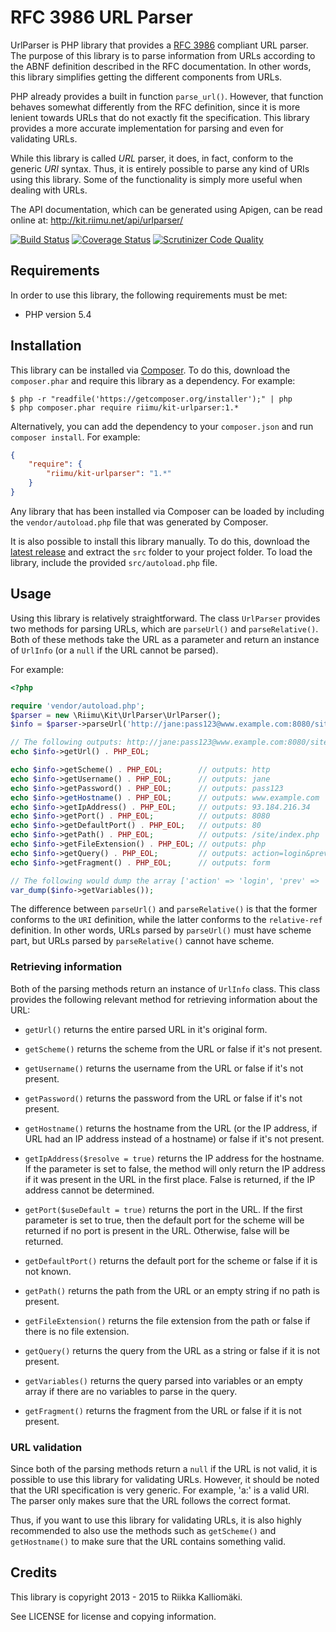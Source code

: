 # RFC 3986 URL Parser #

UrlParser is PHP library that provides a [RFC 3986](http://www.ietf.org/rfc/rfc3986.txt)
compliant URL parser. The purpose of this library is to parse information from
URLs according to the ABNF definition described in the RFC documentation. In
other words, this library simplifies getting the different components from URLs.

PHP already provides a built in function `parse_url()`. However, that function
behaves somewhat differently from the RFC definition, since it is more lenient
towards URLs that do not exactly fit the specification. This library provides
a more accurate implementation for parsing and even for validating URLs.

While this library is called *URL* parser, it does, in fact, conform to the
generic *URI* syntax. Thus, it is entirely possible to parse any kind of URIs
using this library. Some of the functionality is simply more useful when dealing
with URLs.

The API documentation, which can be generated using Apigen, can be read online
at: http://kit.riimu.net/api/urlparser/

[![Build Status](https://img.shields.io/travis/Riimu/Kit-UrlParser.svg?style=flat)](https://travis-ci.org/Riimu/Kit-UrlParser)
[![Coverage Status](https://img.shields.io/coveralls/Riimu/Kit-UrlParser.svg?style=flat)](https://coveralls.io/r/Riimu/Kit-UrlParser?branch=master)
[![Scrutinizer Code Quality](https://img.shields.io/scrutinizer/g/Riimu/Kit-UrlParser.svg?style=flat)](https://scrutinizer-ci.com/g/Riimu/Kit-UrlParser/?branch=master)

## Requirements ##

In order to use this library, the following requirements must be met:

  * PHP version 5.4
  
## Installation ##

This library can be installed via [Composer](http://getcomposer.org/). To do
this, download the `composer.phar` and require this library as a dependency. For
example:

```
$ php -r "readfile('https://getcomposer.org/installer');" | php
$ php composer.phar require riimu/kit-urlparser:1.*
```

Alternatively, you can add the dependency to your `composer.json` and run
`composer install`. For example:

```json
{
    "require": {
        "riimu/kit-urlparser": "1.*"
    }
}
```

Any library that has been installed via Composer can be loaded by including the
`vendor/autoload.php` file that was generated by Composer.

It is also possible to install this library manually. To do this, download the
[latest release](https://github.com/Riimu/Kit-UrlParser/releases/latest) and
extract the `src` folder to your project folder. To load the library, include
the provided `src/autoload.php` file.

## Usage ##

Using this library is relatively straightforward. The class `UrlParser` provides
two methods for parsing URLs, which are `parseUrl()` and `parseRelative()`. Both
of these methods take the URL as a parameter and return an instance of `UrlInfo`
(or a `null` if the URL cannot be parsed).

For example:

```php
<?php

require 'vendor/autoload.php';
$parser = new \Riimu\Kit\UrlParser\UrlParser();
$info = $parser->parseUrl('http://jane:pass123@www.example.com:8080/site/index.php?action=login&prev=index#form');

// The following outputs: http://jane:pass123@www.example.com:8080/site/index.php?action=login&prev=index#form
echo $info->getUrl() . PHP_EOL;

echo $info->getScheme() . PHP_EOL;        // outputs: http
echo $info->getUsername() . PHP_EOL;      // outputs: jane
echo $info->getPassword() . PHP_EOL;      // outputs: pass123
echo $info->getHostname() . PHP_EOL;      // outputs: www.example.com
echo $info->getIpAddress() . PHP_EOL;     // outputs: 93.184.216.34
echo $info->getPort() . PHP_EOL;          // outputs: 8080
echo $info->getDefaultPort() . PHP_EOL;   // outputs: 80
echo $info->getPath() . PHP_EOL;          // outputs: /site/index.php
echo $info->getFileExtension() . PHP_EOL; // outputs: php
echo $info->getQuery() . PHP_EOL;         // outputs: action=login&prev=index
echo $info->getFragment() . PHP_EOL;      // outputs: form

// The following would dump the array ['action' => 'login', 'prev' => 'index']
var_dump($info->getVariables());
```

The difference between `parseUrl()` and `parseRelative()` is that the former
conforms to the `URI` definition, while the latter conforms to the
`relative-ref` definition. In other words, URLs parsed by `parseUrl()` must have
scheme part, but URLs parsed by `parseRelative()` cannot have scheme.

### Retrieving information ###

Both of the parsing methods return an instance of `UrlInfo` class. This class
provides the following relevant method for retrieving information about the URL:

  * `getUrl()` returns the entire parsed URL in it's original form.
  
  * `getScheme()` returns the scheme from the URL or false if it's not present.
  
  * `getUsername()` returns the username from the URL or false if it's not
    present.
  
  * `getPassword()` returns the password from the URL or false if it's not
    present.
  
  * `getHostname()` returns the hostname from the URL (or the IP address, if
    URL had an IP address instead of a hostname) or false if it's not present.
    
  * `getIpAddress($resolve = true)` returns the IP address for the hostname.
    If the parameter is set to false, the method will only return the IP address
    if it was present in the URL in the first place. False is returned, if the
    IP address cannot be determined.
    
  * `getPort($useDefault = true)` returns the port in the URL. If the first
    parameter is set to true, then the default port for the scheme will be
    returned if no port is present in the URL. Otherwise, false will be returned.
    
  * `getDefaultPort()` returns the default port for the scheme or false if it is
    not known.
    
  * `getPath()` returns the path from the URL or an empty string if no path is
    present.
    
  * `getFileExtension()` returns the file extension from the path or false if
    there is no file extension.
    
  * `getQuery()` returns the query from the URL as a string or false if it is
    not present.
    
  * `getVariables()` returns the query parsed into variables or an empty array
    if there are no variables to parse in the query.
    
  * `getFragment()` returns the fragment from the URL or false if it is not
    present.

### URL validation ###

Since both of the parsing methods return a `null` if the URL is not valid, it is
possible to use this library for validating URLs. However, it should be noted
that the URI specification is very generic. For example, 'a:' is a valid URI.
The parser only makes sure that the URL follows the correct format.

Thus, if you want to use this library for validating URLs, it is also highly
recommended to also use the methods such as `getScheme()` and `getHostname()`
to make sure that the URL contains something valid.

## Credits ##

This library is copyright 2013 - 2015 to Riikka Kalliomäki.

See LICENSE for license and copying information.